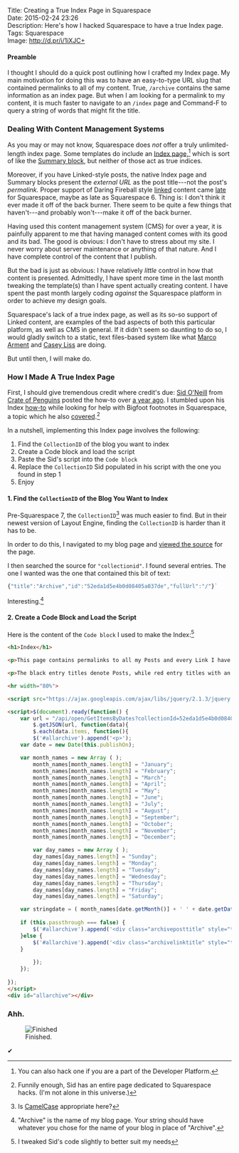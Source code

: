 Title: Creating a True Index Page in Squarespace  
Date: 2015-02-24 23:26  
Description: Here's how I hacked Squarespace to have a true Index page.  
Tags: Squarespace  
Image: http://d.pr/i/1iXJC+  

#### Preamble

I thought I should do a quick post outlining how I crafted my Index page. My main motivation for doing this was to have an easy-to-type URL slug that contained permalinks to all of my content. True, `/archive` contains the same information as an index page. But when I am looking for a permalink to my content, it is much faster to navigate to an `/index` page and Command-F to query a string of words that might fit the title.

### Dealing With Content Management Systems

As you may or may not know, Squarespace does *not* offer a truly unlimited-length index page. Some templates do include an [Index page,][1][^1] which is sort of like the [Summary block][2], but neither of those act as true indices. 

Moreover, if you have Linked-style posts, the native Index page and Summary blocks present the *external URL* as the post title---not the post's *permalink.* Proper support of Daring Fireball style [linked][3] content came [late][4] for Squarespace, maybe as late as Squarespace 6. Thing is: I don't think it ever made it off of the back burner. There seem to be quite a few things that haven't---and probably won't---make it off of the back burner.

Having used this content management system (CMS) for over a year, it is painfully apparent to me that having managed content comes with its good and its bad. The good is obvious: I don't have to stress about my site. I never worry about server maintenance or anything of that nature. And I have complete control of the content that I publish. 

But the bad is just as obvious: I have relatively *little* control in how that content is presented. Admittedly, I have spent more time in the last month tweaking the template(s) than I have spent actually creating content. I have spent the past month largely coding *against* the Squarespace platform in order to achieve my design goals.

Squarespace's lack of a true index page, as well as its so-so support of Linked content, are examples of the bad aspects of both this particular platform, as well as CMS in general. If it didn't seem so daunting to do so, I would gladly switch to a static, text files-based system like what [Marco Arment][5] and [Casey Liss][6] are doing.

But until then, I will make do.

### How I Made A True Index Page

First, I should give tremendous credit where credit's due: [Sid O'Neill][7] from [Crate of Penguins][8] posted the how-to over [a year ago][9]. I stumbled upon his Index [how-to][10] while looking for help with Bigfoot footnotes in Squarespace, a topic which he also [covered][11].[^2]

In a nutshell, implementing this Index page involves the following:

1. Find the `CollectionID` of the blog you want to index
2. Create a Code block and load the script
3. Paste the Sid's script into the `Code block`
4. Replace the `CollectionID` Sid populated in his script with the one you found in step 1
5. Enjoy

#### 1. Find the `CollectionID` of the Blog You Want to Index

Pre-Squarespace 7, the `CollectionID`[^3] was  much easier to find. But in their newest version of Layout Engine, finding the `CollectionID` is harder than it has to be.

In order to do this, I navigated to my blog page and [viewed the source][12] for the page. 

I then searched the source for `"collectionid"`. I found several entries. The one I wanted was the one that contained this bit of text:
 
 ```js
 {"title":"Archive","id":"52eda1d5e4b0d08405a037de","fullUrl":"/"}`
 ```

Interesting.[^4]
 
#### 2. Create a Code Block and Load the Script

Here is the content of the `Code block` I used to make the Index:[^5]

```html
<h1>Index</h1>

<p>This page contains permalinks to all my Posts and every Link I have shared.</p>

<p>The black entry titles denote Posts, while red entry titles with an arrow (&rarr;) denote Linked content.</p>

<hr width="80%">

<script src="https://ajax.googleapis.com/ajax/libs/jquery/2.1.3/jquery.min.js"></script>

<script>$(document).ready(function() {
	var url = "/api/open/GetItemsByDates?collectionId=52eda1d5e4b0d08405a037de &startDate=0000000000000&endDate=9999999999999";
		$.getJSON(url, function(data){
		$.each(data.items, function(){
		$('#allarchive').append('<p>');
	var date = new Date(this.publishOn);

	var month_names = new Array ( );
		month_names[month_names.length] = "January";
		month_names[month_names.length] = "February";
		month_names[month_names.length] = "March";
		month_names[month_names.length] = "April";
		month_names[month_names.length] = "May";
		month_names[month_names.length] = "June";
		month_names[month_names.length] = "July";
		month_names[month_names.length] = "August";
		month_names[month_names.length] = "September";
		month_names[month_names.length] = "October";
		month_names[month_names.length] = "November";
		month_names[month_names.length] = "December";

		var day_names = new Array ( );
		day_names[day_names.length] = "Sunday";
		day_names[day_names.length] = "Monday";
		day_names[day_names.length] = "Tuesday";
		day_names[day_names.length] = "Wednesday";
		day_names[day_names.length] = "Thursday";
		day_names[day_names.length] = "Friday";
		day_names[day_names.length] = "Saturday";

	var stringdate = ( month_names[date.getMonth()] + ' ' + date.getDate() + ', ' + date.getFullYear() );
		
	if (this.passthrough === false) {
		$('#allarchive').append('<div class="archiveposttitle" style="text-transform: uppercase; font-family: 'futura-pt'; line-height: 1.3em; letter-spacing: -.2px; font-weight: 800; font-style: normal; margin: 1.5em 0 .5em 0;"><a href="' + this.fullUrl + '">' + this.title + '</a>' + '<p><span class="archivedate"><FONT COLOR="#828282">' + stringdate + '</FONT></span></p></div>');
	}else {
		$('#allarchive').append('<div class="archivelinktitle" style="text-transform: uppercase; font-family: 'futura-pt'; line-height: 1.3em; letter-spacing: -.2px; font-weight: 800; font-style: normal; margin: 1.5em 0 .5em 0;"><a href="' + this.fullUrl + '">' + this.title + ' </a></b><span><FONT COLOR="#828282">&rarr;</FONT></span>' + '<p><span class="archivedate"><FONT COLOR="#828282">' + stringdate + '</FONT></span></p></div>');
	}
				
		});
	});
  
});  
</script>
<div id="allarchive"></div>
```

### Ahh.

<figure>
	<img src="http://d.pr/i/1iXJC+" alt="Finished" title="Finished">
	<figcaption>Finished.</figcaption>
</figure>

<div class="check"><p>✔︎</p></div>

[^1]: You can also hack one if you are a part of the Developer Platform.
[^2]: Funnily enough, Sid has an entire page dedicated to Squarespace hacks. (I'm not alone in this universe.)
[^3]: Is [CamelCase][a] appropriate here?
[^4]: "Archive" is the name of my blog page. Your string should have whatever you  chose for the name of your blog in place of "Archive".
[^5]: I tweaked Sid's code slightly to better suit my needs

[a]: https://en.wikipedia.org/wiki/CamelCase "Wikipedia: CamelCase"

[1]: http://help.squarespace.com/guides/using-the-index-page "Squarespace help topic for using the Index page"
[2]: http://answers.squarespace.com/questions/30592/summary-block "Squarespace Answers forum on using the Summary block"
[3]: http://daringfireball.net/linked/ "John Gruber's 'Linked List'"
[4]: http://help.squarespace.com/guides/linking-a-post-title-to-external-content "Squarespace help topic for linked posts support"
[5]: http://www.marco.org/secondcrack "Marco Arment's static blogging engine, 'SecondCrack'"
[6]: http://www.caseyliss.com/2014/5/2/camel-open-sourced "Casey Liss open-sourcing Camel"
[7]: http://sidoneill.com "More help with Squarespace problems"
[8]: http://crateofpenguins.com/ "Blog that helped me with some Squarespace problems"
[9]: http://crateofpenguins.com/blog/2013-9-squarespace-post-index-non-hacky-version "Where I cribbed the text for my post index"
[10]: http://crateofpenguins.com/blog/2013-9-squarespace-post-index-non-hacky-version "Where I cribbed the text for my post index"
[11]: http://crateofpenguins.com/blog/2013-12-add-bigfoot-to-squarespace-sites "This helped me add Bigfoot footnotes to Squarespace"
[12]: http://appletoolbox.com/2013/04/how-to-view-html-source-code-in-safari/ "How to view HTML source in Safari"